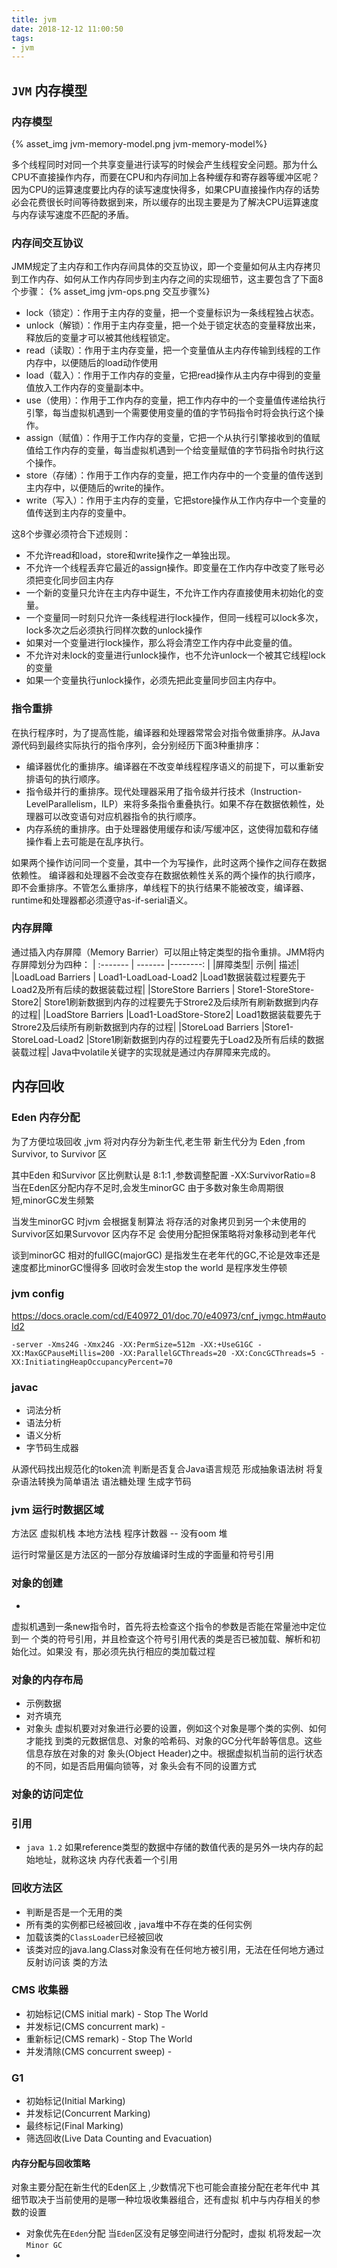 ```yaml
---
title: jvm
date: 2018-12-12 11:00:50
tags:
- jvm
---
```


## `JVM` 内存模型

### 内存模型
{% asset_img jvm-memory-model.png jvm-memory-model%}

多个线程同时对同一个共享变量进行读写的时候会产生线程安全问题。那为什么CPU不直接操作内存，而要在CPU和内存间加上各种缓存和寄存器等缓冲区呢？因为CPU的运算速度要比内存的读写速度快得多，如果CPU直接操作内存的话势必会花费很长时间等待数据到来，所以缓存的出现主要是为了解决CPU运算速度与内存读写速度不匹配的矛盾。
### 内存间交互协议
JMM规定了主内存和工作内存间具体的交互协议，即一个变量如何从主内存拷贝到工作内存、如何从工作内存同步到主内存之间的实现细节，这主要包含了下面8个步骤：
{% asset_img jvm-ops.png 交互步骤%}
- lock（锁定）：作用于主内存的变量，把一个变量标识为一条线程独占状态。
- unlock（解锁）：作用于主内存变量，把一个处于锁定状态的变量释放出来，释放后的变量才可以被其他线程锁定。
- read（读取）：作用于主内存变量，把一个变量值从主内存传输到线程的工作内存中，以便随后的load动作使用
- load（载入）：作用于工作内存的变量，它把read操作从主内存中得到的变量值放入工作内存的变量副本中。
- use（使用）：作用于工作内存的变量，把工作内存中的一个变量值传递给执行引擎，每当虚拟机遇到一个需要使用变量的值的字节码指令时将会执行这个操作。
- assign（赋值）：作用于工作内存的变量，它把一个从执行引擎接收到的值赋值给工作内存的变量，每当虚拟机遇到一个给变量赋值的字节码指令时执行这个操作。
- store（存储）：作用于工作内存的变量，把工作内存中的一个变量的值传送到主内存中，以便随后的write的操作。
- write（写入）：作用于主内存的变量，它把store操作从工作内存中一个变量的值传送到主内存的变量中。

这8个步骤必须符合下述规则：

- 不允许read和load，store和write操作之一单独出现。
- 不允许一个线程丢弃它最近的assign操作。即变量在工作内存中改变了账号必须把变化同步回主内存
- 一个新的变量只允许在主内存中诞生，不允许工作内存直接使用未初始化的变量。
- 一个变量同一时刻只允许一条线程进行lock操作，但同一线程可以lock多次，lock多次之后必须执行同样次数的unlock操作
- 如果对一个变量进行lock操作，那么将会清空工作内存中此变量的值。
- 不允许对未lock的变量进行unlock操作，也不允许unlock一个被其它线程lock的变量
- 如果一个变量执行unlock操作，必须先把此变量同步回主内存中。

### 指令重排

在执行程序时，为了提高性能，编译器和处理器常常会对指令做重排序。从Java源代码到最终实际执行的指令序列，会分别经历下面3种重排序：

- 编译器优化的重排序。编译器在不改变单线程程序语义的前提下，可以重新安排语句的执行顺序。
- 指令级并行的重排序。现代处理器采用了指令级并行技术（Instruction-LevelParallelism，ILP）来将多条指令重叠执行。如果不存在数据依赖性，处理器可以改变语句对应机器指令的执行顺序。
- 内存系统的重排序。由于处理器使用缓存和读/写缓冲区，这使得加载和存储操作看上去可能是在乱序执行。

如果两个操作访问同一个变量，其中一个为写操作，此时这两个操作之间存在数据依赖性。 编译器和处理器不会改变存在数据依赖性关系的两个操作的执行顺序，即不会重排序。不管怎么重排序，单线程下的执行结果不能被改变，编译器、runtime和处理器都必须遵守as-if-serial语义。

### 内存屏障
通过插入内存屏障（Memory Barrier）可以阻止特定类型的指令重排。JMM将内存屏障划分为四种：
| :------- | ------- |--------: |
|屏障类型|           示例|	描述|
|LoadLoad Barriers      |	Load1-LoadLoad-Load2	|Load1数据装载过程要先于Load2及所有后续的数据装载过程|
|StoreStore Barriers    |	Store1-StoreStore-Store2|	Store1刷新数据到内存的过程要先于Strore2及后续所有刷新数据到内存的过程|
|LoadStore Barriers	    |Load1-LoadStore-Store2|	Load1数据装载要先于Strore2及后续所有刷新数据到内存的过程|
|StoreLoad Barriers 	|Store1-StoreLoad-Load2	|Store1刷新数据到内存的过程要先于Load2及所有后续的数据装载过程|
Java中volatile关键字的实现就是通过内存屏障来完成的。

## 内存回收

### Eden 内存分配

为了方便垃圾回收 ,jvm 将对内存分为新生代,老生带
新生代分为 Eden ,from Survivor, to Survivor 区

其中Eden 和Survivor 区比例默认是 8:1:1 ,参数调整配置 -XX:SurvivorRatio=8
当在Eden区分配内存不足时,会发生minorGC 由于多数对象生命周期很短,minorGC发生频繁

当发生minorGC 时jvm 会根据复制算法 将存活的对象拷贝到另一个未使用的Survivor区如果Survovor 区内存不足
会使用分配担保策略将对象移动到老年代

谈到minorGC 相对的fullGC(majorGC) 是指发生在老年代的GC,不论是效率还是速度都比minorGC慢得多
回收时会发生stop the world 是程序发生停顿


### jvm config
https://docs.oracle.com/cd/E40972_01/doc.70/e40973/cnf_jvmgc.htm#autoId2

```
-server -Xms24G -Xmx24G -XX:PermSize=512m -XX:+UseG1GC -XX:MaxGCPauseMillis=200 -XX:ParallelGCThreads=20 -XX:ConcGCThreads=5 -XX:InitiatingHeapOccupancyPercent=70

```


### javac

 - 词法分析
 - 语法分析
 - 语义分析
 - 字节码生成器

 从源代码找出规范化的token流
 判断是否复合Java语言规范 形成抽象语法树
 将复杂语法转换为简单语法 语法糖处理
 生成字节码


### jvm 运行时数据区域

方法区
虚拟机栈
本地方法栈
程序计数器 -- 没有oom
堆
 
运行时常量区是方法区的一部分存放编译时生成的字面量和符号引用

### 对象的创建
 - 
虚拟机遇到一条new指令时，首先将去检查这个指令的参数是否能在常量池中定位到一 个类的符号引用，并且检查这个符号引用代表的类是否已被加载、解析和初始化过。如果没 有，那必须先执行相应的类加载过程


### 对象的内存布局
 - 示例数据
 - 对齐填充
 - 对象头 虚拟机要对对象进行必要的设置，例如这个对象是哪个类的实例、如何才能找 到类的元数据信息、对象的哈希码、对象的GC分代年龄等信息。这些信息存放在对象的对 象头(Object Header)之中。根据虚拟机当前的运行状态的不同，如是否启用偏向锁等，对 象头会有不同的设置方式

### 对象的访问定位

### 引用

 - `java 1.2` 如果reference类型的数据中存储的数值代表的是另外一块内存的起始地址，就称这块 内存代表着一个引用

### 回收方法区
- 判断是否是一个无用的类
 - 所有类的实例都已经被回收 , java堆中不存在类的任何实例
 - 加载该类的`ClassLoader`已经被回收
 - 该类对应的java.lang.Class对象没有在任何地方被引用，无法在任何地方通过反射访问该 类的方法

### CMS 收集器

- 初始标记(CMS initial mark)      - Stop The World
- 并发标记(CMS concurrent mark)   - 
- 重新标记(CMS remark)            - Stop The World   
- 并发清除(CMS concurrent sweep)  -  

### G1 
- 初始标记(Initial Marking)
- 并发标记(Concurrent Marking)
- 最终标记(Final Marking)
- 筛选回收(Live Data Counting and Evacuation)


#### 内存分配与回收策略

 对象主要分配在新生代的Eden区上 ,少数情况下也可能会直接分配在老年代中 其细节取决于当前使用的是哪一种垃圾收集器组合，还有虚拟 机中与内存相关的参数的设置

 - 对象优先在`Eden`分配 当`Eden`区没有足够空间进行分配时，虚拟 机将发起一次`Minor GC`
 - 


